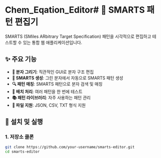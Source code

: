 # Chem_Eqation_Editor# 🧪 SMARTS 패턴 편집기

SMARTS (SMiles ARbitrary Target Specification) 패턴을 시각적으로 편집하고 테스트할 수 있는 통합 웹 애플리케이션입니다.

## ✨ 주요 기능

- **🎨 분자 그리기**: 직관적인 GUI로 분자 구조 편집
- **🧬 SMARTS 생성**: 그린 분자에서 자동으로 SMARTS 패턴 생성
- **🔍 패턴 매칭**: SMARTS 패턴으로 분자 검색 및 매칭
- **🔄 배치 처리**: 여러 패턴을 한 번에 테스트
- **📚 패턴 라이브러리**: 자주 사용하는 패턴 관리
- **💾 파일 지원**: JSON, CSV, TXT 형식 지원

## 🚀 설치 및 실행

### 1. 저장소 클론
```bash
git clone https://github.com/your-username/smarts-editor.git
cd smarts-editor